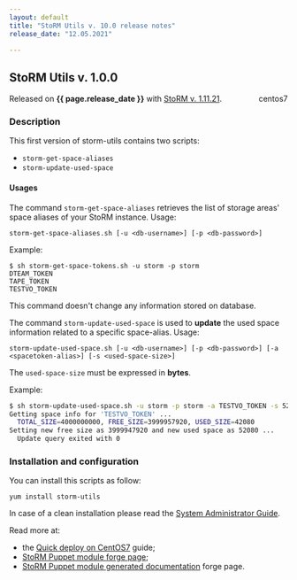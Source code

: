 ```yaml
---
layout: default
title: "StoRM Utils v. 10.0 release notes"
release_date: "12.05.2021"

---
```


## StoRM Utils v. 1.0.0

Released on **{{ page.release_date }}** with [StoRM v. 1.11.21][release-notes].
<span style="float: right; margin-left: 8px;" class="label label-info">centos7</span>

### Description

This first version of storm-utils contains two scripts:

* `storm-get-space-aliases`
* `storm-update-used-space`

#### Usages

The command `storm-get-space-aliases` retrieves the list of storage areas' space aliases of your StoRM instance.
Usage:

```
storm-get-space-aliases.sh [-u <db-username>] [-p <db-password>]
```

Example:

```
$ sh storm-get-space-tokens.sh -u storm -p storm
DTEAM_TOKEN
TAPE_TOKEN
TESTVO_TOKEN
```

This command doesn't change any information stored on database.

The command `storm-update-used-space` is used to **update** the used space information related to a specific space-alias.
Usage:

```
storm-update-used-space.sh [-u <db-username>] [-p <db-password>] [-a <spacetoken-alias>] [-s <used-space-size>]
```

The `used-space-size` must be expressed in **bytes**.

Example:

```bash
$ sh storm-update-used-space.sh -u storm -p storm -a TESTVO_TOKEN -s 52080
Getting space info for 'TESTVO_TOKEN' ...
  TOTAL_SIZE=4000000000, FREE_SIZE=3999957920, USED_SIZE=42080
Setting new free size as 3999947920 and new used space as 52080 ...
  Update query exited with 0
```


### Installation and configuration

You can install this scripts as follow:

```
yum install storm-utils
```

In case of a clean installation please read the [System Administrator Guide][storm-sysadmin-guide].

Read more at:
* the [Quick deploy on CentOS7][quickdeploy] guide;
* [StoRM Puppet module forge page][stormpuppetmodule];
* [StoRM Puppet module generated documentation][stormpuppetmoduledoc] forge page.

[stormpuppetmodule]: https://forge.puppet.com/cnafsd/storm
[stormpuppetmoduledoc]: https://italiangrid.github.io/storm-puppet-module/
[quickdeploy]: {{site.baseurl}}/documentation/documentation/sysadmin-guide/1.11.21/quick-deployments/centos7/index.html

[release-notes]: {{site.baseurl}}/release-notes/StoRM-v1.11.21.html
[upgrading]: {{site.baseurl}}/documentation/sysadmin-guide/1.11.21/upgrading
[storm-sysadmin-guide]: {{site.baseurl}}/documentation/sysadmin-guide/1.11.21
